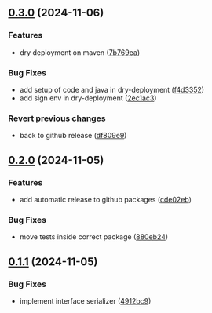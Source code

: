 ## [0.3.0](https://github.com/position-pal/shared-kernel/compare/0.2.1...0.3.0) (2024-11-06)

### Features

* dry deployment on maven ([7b769ea](https://github.com/position-pal/shared-kernel/commit/7b769ea633b6a04356848b4c82688e604e7f37e0))

### Bug Fixes

* add setup of code and java in dry-deployment ([f4d3352](https://github.com/position-pal/shared-kernel/commit/f4d3352b18b9519f342c24e2242b75ddcf9f20d9))
* add sign env in dry-deployment ([2ec1ac3](https://github.com/position-pal/shared-kernel/commit/2ec1ac3eb19953f765203da09a36d6a01d24a563))

### Revert previous changes

* back to github release ([df809e9](https://github.com/position-pal/shared-kernel/commit/df809e938f629138851a803538aa7387e28d29a6))

## [0.2.0](https://github.com/position-pal/shared-kernel/compare/0.1.1...0.2.0) (2024-11-05)

### Features

* add automatic release to github packages ([cde02eb](https://github.com/position-pal/shared-kernel/commit/cde02eb45020f2cfe33d4149fdc68b0f017c8560))

### Bug Fixes

* move tests inside correct package ([880eb24](https://github.com/position-pal/shared-kernel/commit/880eb244b08a2617f0aa84225e990f760917d77e))

## [0.1.1](https://github.com/position-pal/shared-kernel/compare/0.1.0...0.1.1) (2024-11-05)

### Bug Fixes

* implement interface serializer ([4912bc9](https://github.com/position-pal/shared-kernel/commit/4912bc9c42486bf285e54fb018a790598be4e4a8))
